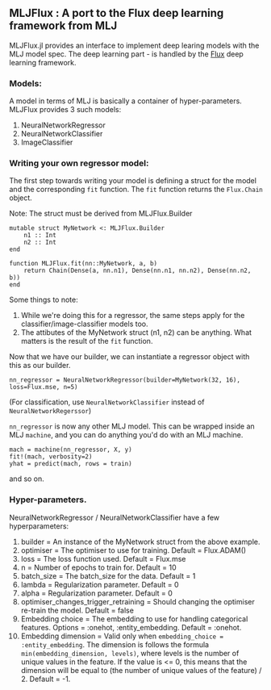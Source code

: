 ## MLJFlux : A port to the Flux deep learning framework from MLJ

MLJFlux.jl provides an interface to implement deep learing models with the MLJ model spec. The deep learning part - is handled by the [Flux](https://github.com/FluxML/Flux.jl) deep learning framework.

### Models:

A model in terms of MLJ is basically a container of hyper-parameters. MLJFlux provides 3 such models:

1. NeuralNetworkRegressor
2. NeuralNetworkClassifier
3. ImageClassifier

### Writing your own regressor model:

The first step towards writing your model is defining a struct for the model and the corresponding `fit` function. The `fit` function returns the `Flux.Chain` object.

Note: The struct must be derived from MLJFlux.Builder

```
mutable struct MyNetwork <: MLJFlux.Builder
    n1 :: Int
    n2 :: Int
end

function MLJFlux.fit(nn::MyNetwork, a, b)
    return Chain(Dense(a, nn.n1), Dense(nn.n1, nn.n2), Dense(nn.n2, b))
end
```

Some things to note:
1. While we're doing this for a regressor, the same steps apply for the classifier/image-classifier models too.
2. The attibutes of the MyNetwork struct (n1, n2) can be anything. What matters is the result of the `fit` function.

Now that we have our builder, we can instantiate a regressor object with this as our builder.

```
nn_regressor = NeuralNetworkRegressor(builder=MyNetwork(32, 16), loss=Flux.mse, n=5)
```

(For classification, use `NeuralNetworkClassifier` instead of `NeuralNetworkRegerssor`)

`nn_regressor` is now any other MLJ model. This can be wrapped inside an MLJ `machine`, and you can do anything you'd do with
an MLJ machine.

```
mach = machine(nn_regressor, X, y)
fit!(mach, verbosity=2)
yhat = predict(mach, rows = train)
```
and so on.

### Hyper-parameters.

NeuralNetworkRegressor / NeuralNetworkClassifier have a few hyperparameters:

1. builder = An instance of the MyNetwork struct from the above example.
2. optimiser = The optimiser to use for training. Default = Flux.ADAM()
3. loss = The loss function used. Default = Flux.mse
4. n = Number of epochs to train for. Default = 10
5. batch_size = The batch_size for the data. Default = 1
6. lambda = Regularization parameter. Default = 0
7. alpha = Regularization parameter. Default = 0
8. optimiser_changes_trigger_retraining = Should changing the optimiser re-train the model. Default = false
9. Embedding choice = The embedding to use for handling categorical features. Options = :onehot, :entity_embedding. Default = :onehot.
10. Embedding dimension = Valid only when `embedding_choice = :entity_embedding`. The dimension is follows the formula `min(embedding_dimension, levels)`, where levels is the number of unique values in the feature. If the value is <= 0, this means that the dimension will be equal to (the number of unique values of the feature) / 2. Default = -1.
